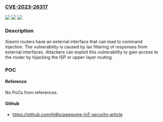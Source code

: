 ### [CVE-2023-26317](https://cve.mitre.org/cgi-bin/cvename.cgi?name=CVE-2023-26317)
![](https://img.shields.io/static/v1?label=Product&message=Xiaomi%20router&color=blue)
![](https://img.shields.io/static/v1?label=Version&message=Xiaomi%20Router%20Firmware%20version%20before%202023.2%20&color=brightgreen)
![](https://img.shields.io/static/v1?label=Vulnerability&message=CWE-78%20Improper%20Neutralization%20of%20Special%20Elements%20used%20in%20an%20OS%20Command%20('OS%20Command%20Injection')&color=brightgreen)

### Description

Xiaomi routers have an external interface that can lead to command injection. The vulnerability is caused by lax filtering of responses from external interfaces. Attackers can exploit this vulnerability to gain access to the router by hijacking the ISP or upper-layer routing.

### POC

#### Reference
No PoCs from references.

#### Github
- https://github.com/H4lo/awesome-IoT-security-article

